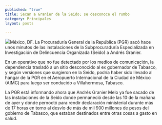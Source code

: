 ```yaml
---
published: "true"
title: Sacan a Granier de la Seido; se desconoce el rumbo
category: Principales
layout: posts

---
```


![](http://i.imgur.com/aRwoW4om.jpg)México, DF. La Procuraduría General de la República (PGR) sacó hace unos minutos de las instalaciones de la Subprocuraduría Especializada en Investigación de Delincuencia Organizada (Seido) a Andrés Granier.

En un operativo que no fue detectado por los medios de comunicación, la dependencia trasladó a un sitio desconocido al ex gobernador de Tabasco, y según versiones que surgieron en la Seido, podría haber sido llevado al hangar de la PGR en el Aeropuerto Internacional de la Ciudad de México (AIMC) para luego ser conducido a Villahermosa, Tabasco.

La PGR está informando ahora que Andrés Granier Melo ya fue sacado de las instalaciones de la Seido donde permaneció desde las 10 de la mañana de ayer y dónde pernoctó para rendir declaración ministerial durante más de 17 horas en torno al desvío de más de mil 900 millones de pesos del gobierno de Tabasco, que estaban destinados entre otras cosas a gasto en salud.
